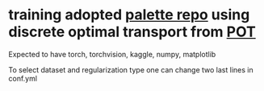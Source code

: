 # training adopted [palette repo](https://github.com/LouisRouss/Diffusion-Based-Model-for-Colorization) using discrete optimal transport from [POT](https://pythonot.github.io)

Expected to have torch, torchvision, kaggle, numpy, matplotlib

To select dataset and regularization type one can change two last lines in conf.yml